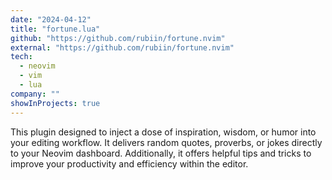 ```yaml
---
date: "2024-04-12"
title: "fortune.lua"
github: "https://github.com/rubiin/fortune.nvim"
external: "https://github.com/rubiin/fortune.nvim"
tech:
  - neovim
  - vim
  - lua
company: ""
showInProjects: true
---
```


This plugin designed to inject a dose of inspiration, wisdom, or humor into your editing workflow. It delivers random quotes, proverbs, or jokes directly to your Neovim dashboard. Additionally, it offers helpful tips and tricks to improve your productivity and efficiency within the editor.
